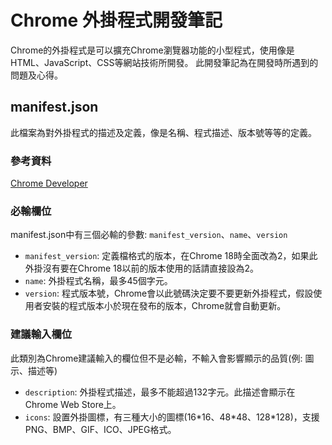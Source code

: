 # Chrome 外掛程式開發筆記

Chrome的外掛程式是可以擴充Chrome瀏覽器功能的小型程式，使用像是HTML、JavaScript、CSS等網站技術所開發。
此開發筆記為在開發時所遇到的問題及心得。

## manifest.json

此檔案為對外掛程式的描述及定義，像是名稱、程式描述、版本號等等的定義。

### 參考資料

[Chrome Developer](https://developer.chrome.com/extensions/manifest)

### 必輸欄位

manifest.json中有三個必輸的參數: `manifest_version`、`name`、`version`

* `manifest_version`: 定義檔格式的版本，在Chrome 18時全面改為2，如果此外掛沒有要在Chrome 18以前的版本使用的話請直接設為2。
* `name`: 外掛程式名稱，最多45個字元。
* `version`: 程式版本號，Chrome會以此號碼決定要不要更新外掛程式，假設使用者安裝的程式版本小於現在發布的版本，Chrome就會自動更新。

### 建議輸入欄位

此類別為Chrome建議輸入的欄位但不是必輸，不輸入會影響顯示的品質(例: 圖示、描述等)

* `description`: 外掛程式描述，最多不能超過132字元。此描述會顯示在Chrome Web Store上。
* `icons`: 設置外掛圖標，有三種大小的圖標(16\*16、48\*48、128\*128)，支援PNG、BMP、GIF、ICO、JPEG格式。
